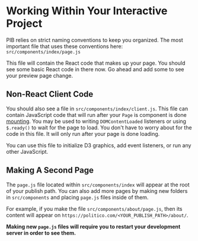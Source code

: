 # Working Within Your Interactive Project

PIB relies on strict naming conventions to keep you organized. The most important file that uses these conventions here:  `src/components/index/page.js`

This file will contain the React code that makes up your page. You should see some basic React code in there now. Go ahead and add some to see your preview page change.

## Non-React Client Code

You should also see a file in `src/components/index/client.js`. This file can contain JavaScript code that will run after your `Page` is component is done [mounting](https://stackoverflow.com/questions/31556450/what-is-mounting-in-react-js). You may be used to writing `DOMContentLoaded` listeners or using `$.ready()` to wait for the page to load. You don't have to worry about for the code in this file. It will only run after your page is done loading.

You can use this file to initialize D3 graphics, add event listeners, or run any other JavaScript.

## Making A Second Page

The `page.js` file located within `src/components/index` will appear at the root of your publish path. You can also add more pages by making new folders in `src/components` and placing `page.js` files inside of them.

For example, if you make the file `src/components/about/page.js`, then its content will appear on `https://politico.com/<YOUR_PUBLISH_PATH>/about/`.

**Making new `page.js` files will require you to restart your development server in order to see them.**
